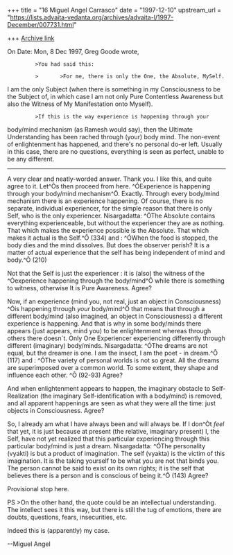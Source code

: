 +++
title = "16 Miguel Angel Carrasco"
date = "1997-12-10"
upstream_url = "https://lists.advaita-vedanta.org/archives/advaita-l/1997-December/007731.html"

+++
[Archive link](https://lists.advaita-vedanta.org/archives/advaita-l/1997-December/007731.html)

On Date:  Mon, 8 Dec 1997, Greg Goode wrote,

             >You had said this:

             >       >For me, there is only the One, the Absolute, MySelf.
I am the only Subject (when there is something in my Consciousness to be
the Subject of, in which case I am not only Pure Contentless Awareness but
also the Witness of My Manifestation onto Myself).

             >If this is the way experience is happening through your
body/mind mechanism (as Ramesh would say), then the Ultimate Understanding
has been rached through (your) body mind.  The non-event of enlightenment
has happened, and there's no personal do-er left.  Usually in this case,
there are no questions, everything is seen as perfect, unable to be any
different.

------
A very clear and neatly-worded answer. Thank you. I like this, and quite
agree to it. Let^Òs then proceed from here.
^ÓExperience is happening through your body/mind mechanism^Ô. Exactly.
Through every body/mind mechanism there is an experience happening.  Of
course, there is no separate, individual experiencer, for the simple reason
that there is only Self, who is the only experiencer.  Nisargadatta: ^ÓThe
Absolute contains everything experienceable, but without the experiencer
they are as nothing. That which makes the experience possible is the
Absolute. That which makes it actual is the Self.^Ô  (334) and : ^ÓWhen the
food is stopped, the body dies and the mind dissolves. But does the
observer perish? It is a matter of actual experience that the self has
being independent of mind and body.^Ô  (210)

Not that the Self is just the experiencer : it is (also) the witness of the
^Óexperience happening through the body/mind^Ô while there is something to
witness, otherwise It is Pure Awareness. Agree?

Now, if an experience (mind you, not real, just an object in Consciousness)
^Óis happening through _your_ body/mind^Ô that means that through a different
body/mind (also imagined, an object in Consciousness) a different
experience is happening. And that is why in some body/minds there appears
(just appears, mind you) to be enlightenment whereas through others there
doesn´t. Only One Experiencer experiencing differently through different
(imaginary) body/minds. Nisargadatta: ^ÓThe dreams are not equal, but the
dreamer is one. I am the insect, I am the poet - in dream.^Ô  (117)  and :
^ÓThe variety of personal worlds is not so great. All the dreams are
superimposed over a common world. To some extent, they shape and influence
each other. ^Ô  (92-93)   Agree?

And when enlightenment appears to happen, the imaginary obstacle to
Self-Realization (the imaginary Self-identification with a body/mind) is
removed, and all apparent happenings are seen as what they were all the
time: just objects in Consciousness. Agree?

So, I already am what I have always been and will always be. If I don^Òt
_feel_ that yet, it is just because at present (the relative, imaginary
present)  I, the Self, have not yet realized that this particular
experiencing through this particular body/mind is just a dream.
Nisargadatta: ^ÓThe personality (vyakti) is but a product of imagination.
The self (vyakta) is the victim of this imagination. It is the taking
yourself to be what you are not that binds you. The person cannot be said
to exist on its own rights; it is the self that believes there is a person
and is conscious of being it.^Ô  (143)    Agree?

Provisional stop here.


PS
        >On the other hand, the quote could be an intellectual understanding. The
intellect sees it this way, but there is still the tug of emotions, there
are doubts, questions, fears, insecurities, etc.

Indeed this is (apparently) my case.

--Miguel Angel

